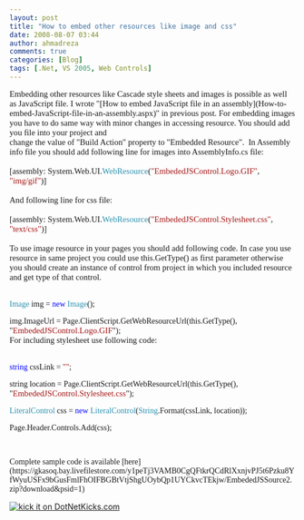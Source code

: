 ```yaml
---
layout: post
title: "How to embed other resources like image and css"
date: 2008-08-07 03:44
author: ahmadreza
comments: true
categories: [Blog]
tags: [.Net, VS 2005, Web Controls]
---
```

<p style="font-family:calibri;font-size:11pt;margin:0;">Embedding other resources like Cascade style sheets and images is possible as well as JavaScript file. I wrote &quot;[How to embed JavaScript file in an assembly](How-to-embed-JavaScript-file-in-an-assembly.aspx)&quot; in previous post. For embedding images you have to do same way with minor changes in accessing resource. You should add you file into your project and
  <p style="font-family:calibri;font-size:11pt;margin:0;">change the value of &quot;Build Action&quot; property to &quot;Embedded Resource&quot;.&#160; In Assembly info file you should add following line for images into AssemblyInfo.cs file:
  <p style="font-family:calibri;font-size:11pt;margin:0;">&#160;
  <p style="font-family:calibri;font-size:11pt;margin:0;">[assembly: System.Web.UI.<span style="color:#2b91af;">WebResource</span>(<span style="color:#a31515;">&quot;EmbededJSControl.Logo.GIF&quot;</span>, <span style="color:#a31515;">&quot;img/gif&quot;</span>)]
  <p style="font-family:calibri;font-size:11pt;margin:0;">&#160;
  <p style="font-family:calibri;font-size:11pt;margin:0;">And following line for css file:
  <p style="font-family:calibri;font-size:11pt;margin:0;">&#160;
  <p style="font-family:calibri;font-size:11pt;margin:0;">[assembly: System.Web.UI.<span style="color:#2b91af;">WebResource</span>(<span style="color:#a31515;">&quot;EmbededJSControl.Stylesheet.css&quot;</span>, <span style="color:#a31515;">&quot;text/css&quot;</span>)]
  <p style="font-family:calibri;font-size:11pt;margin:0;">&#160;
  <p style="font-family:calibri;font-size:11pt;margin:0;">To use image resource in your pages you should add following code. In case you use resource in same project you could use this.GetType() as first parameter otherwise you should create an instance of control from project in which you included resource and get type of that control.
  <p style="font-family:calibri;font-size:11pt;margin:0;">&#160;
  <p style="font-family:&#039;font-size:10pt;margin:0;"><span style="color:#2b91af;">Image</span> img = <span style="color:blue;">new</span> <span style="color:#2b91af;">Image</span>();
  <p style="margin:0;"><span style="font-family:&#039;font-size:10pt;">img.ImageUrl = Page.ClientScript.GetWebResourceUrl(</span><span style="font-family:&#039;color:blue;font-size:10pt;">this</span><span style="font-family:&#039;font-size:10pt;">.GetType(), </span><span style="font-family:&#039;color:#a31515;font-size:10pt;">&quot;</span><span style="font-family:calibri;color:#a31515;font-size:11pt;">EmbededJSControl.Logo.GIF</span><span style="font-family:&#039;color:#a31515;font-size:10pt;">&quot;</span><span style="font-family:&#039;font-size:10pt;">);</span>
  <p style="margin:0;"><span style="font-family:&#039;font-size:10pt;"></span>
  <p style="font-family:calibri;font-size:11pt;margin:0;">For including stylesheet use following code:
  <p style="font-family:calibri;font-size:11pt;margin:0;">&#160;
  <p style="font-family:&#039;font-size:10pt;margin:0;"><span style="color:blue;">string</span> cssLink = <span style="color:#a31515;">&quot;&quot;</span>;
  <p style="margin:0;"><span style="font-family:&#039;color:blue;font-size:10pt;">string</span><span style="font-family:&#039;font-size:10pt;"> location = Page.ClientScript.GetWebResourceUrl(</span><span style="font-family:&#039;color:blue;font-size:10pt;">this</span><span style="font-family:&#039;font-size:10pt;">.GetType(), </span><span style="font-family:&#039;color:#a31515;font-size:10pt;">&quot;</span><span style="font-family:calibri;color:#a31515;font-size:11pt;">EmbededJSControl.Stylesheet.css</span><span style="font-family:&#039;color:#a31515;font-size:10pt;">&quot;</span><span style="font-family:&#039;font-size:10pt;">);</span>
  <p style="font-family:&#039;font-size:10pt;margin:0;"><span style="color:#2b91af;">LiteralControl</span> css = <span style="color:blue;">new</span> <span style="color:#2b91af;">LiteralControl</span>(<span style="color:#2b91af;">String</span>.Format(cssLink, location));
  <p style="font-family:&#039;font-size:10pt;margin:0;">Page.Header.Controls.Add(css);
  <p style="font-family:&#039;font-size:10pt;margin:0;">&#160;
  <p style="font-family:&#039;font-size:10pt;margin:0;">Complete sample code is available [here](https://gkasoq.bay.livefilestore.com/y1peTj3VAMB0CgQFtkrQCdRlXxnjvPJ5t6Pzku8YfWyuUSFx9bGusFmlFhOIFBGBtVtjShgUOybQp1UYCkvcTEkjw/EmbededJSSource2.zip?download&amp;psid=1)
  

<a href="https://www.dotnetkicks.com/kick/?url=http%3a%2f%2fahmadreza.com%2fgf%2fblog%2fhow-to-embed-other-resources-like-image-and-css%2f">![kick it on DotNetKicks.com](https://www.dotnetkicks.com/Services/Images/KickItImageGenerator.ashx?url=http%3a%2f%2fahmadreza.com%2fgf%2fblog%2fhow-to-embed-other-resources-like-image-and-css%2f)</a>


